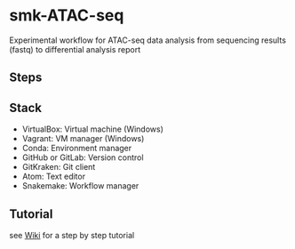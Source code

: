 # smk-ATAC-seq
Experimental workflow for ATAC-seq data analysis from sequencing results (fastq) to differential analysis report

## Steps

## Stack
* VirtualBox: Virtual machine (Windows)
* Vagrant: VM manager (Windows)
* Conda: Environment manager
* GitHub or GitLab: Version control
* GitKraken: Git client
* Atom: Text editor
* Snakemake: Workflow manager

## Tutorial
see [Wiki](https://github.com/mhebrard/smk-ATAC-seq/wiki) for a step by step tutorial
